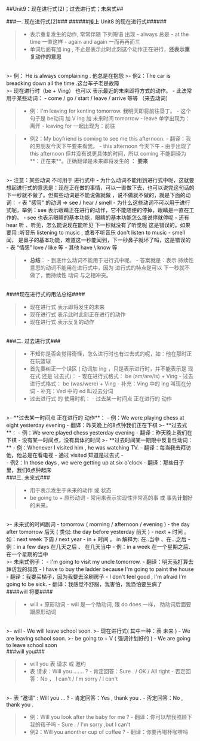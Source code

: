 ##Unit9：现在进行式(2)；过去进行式；未来式##

###一. 现在进行式(2)###
######接上 Unit8 的现在进行式######

>- 表示重复发生的动作, 常常伴随 下列短语 出现
    - always 总是
    - at the time  一直这样
    - again and again 一而再再而三
>- 单词后面有加 ing , 不止是表示此时此刻这个动作正在进行，**还表示重复动作的意思**


<br/>
>- 例： He is always complaining . 他总是在抱怨
>- 例2：The car is breadking down all the time .这台车子老是故障

<br/>
>- 现在进行时（be + Ving） 也可以 表示最近的未来即将方式的动作。
    - 此法常用于某些动词：
        - come / go / start / leave / arrive 等等 （来去动词）


>- 例：I'm leaving for kenting tomorrow.  我明天即将前往垦丁。
    - 这个句子是 be动词  加 V ing 加 未来时间 tomorrow
    - leave 单字出现为：离开
    - leaving for 一起出现为：前往


>- 例2：My boyfriend is coming to see me this afternoon.
    - 翻译：我的男朋友今天下午要来看我。
    - this afternoon 今天下午
    - 由于出现了 this afternoon 但并没有说更具体的时间，所以 coming 不能翻译为**：正在来**。正确翻译是未来即将发生的 ： **要来**
    
<br/>
>- 注意：某些动词 不可用于 进行式中
    - 为什么动词不能用到进行式中呢，这就要想起进行式的意思是：现在正在做的事情，可以一直做下去，也可以说完这句话的下一秒就不做了。但有些动词是不能说做就做 ，说不做就不做的，就是下面的动词：
        - 表 "感官" 的动词 => see / hear / smell
            - 为什么这些动词不可以用于进行式呢，举例：see 表示眼睛正在进行的动作，它不能随便的停掉，眼睛是一直在工作的。
            - see 也表示眼睛的基本功能，眼睛的基本功能怎么能说停就停呢
            - 还有 hear 听 、听见，怎么能说现在能听见 下一秒就没有了听觉呢 这是错误的。如果要用 :听音乐 listening to music  , 或者不听音乐 don't listen to music
            - smell 闻， 是鼻子的基本功能，难道这一秒能闻到，下一秒鼻子就坏了吗，这是错误的
        - 表 “情感” love / like 等 
        - 其他 have \ know 等



>- **总结**：
    - 到底什么动词不能用于进行式中呢。
    - 答案就是：表示 持续性 意思的动词不能用在进行式中，因为 进行式的特点是可以 下一秒就不做了，而持续性 动词 与之相冲突。
   
   
    
<br/>
####现在进行式的用法总结####

>- 现在进行式 表示即将发生的未来
>- 现在进行式 表示此时此刻正在进行的动作
>- 现在进行式 表示反复的动作


<br/>
###二. 过去进行式###

>- 不知你是否会觉得奇怪，怎么进行时也有过去式的呢，如：他在那时正在玩篮球
>- 首先要纠正一个误区  ( 动词加 ing ，只是表示进行时，并不能表示是 现在式 还是 过去式)：
    - 现在进行式格式： be (am/are/is) + Ving
    - 过去进行式格式： be (was/were) + Ving
        - 补充：Ving 中的 ing 叫现在分词
        - 补充：Ved 中的 ed 叫过去分词 
>- 过去进行式 的 使用时机：
    - 过去某一时间点 正在进行的 动作
    
<br/>
>- **过去某一时间点 正在进行的 动作**：
    - 例：We were playing chess at eight yesterday evening 
    - 翻译：昨天晚上的8点钟我们正在下棋
>- **过去式**：
    - 例：We were played chess yesterday evening 
    - 翻译：昨天晚上我们在下棋
        - 没有某一时间点，没有具体的时间
>- **过去时间某一期限中反复性动词：**
    - 例：Whenever I visited him , he was watching TV.
    - 翻译：每当我去拜访他，他总是在看电视
        - 通过 visited 知道是过去式 
    - <br/>
    - 例2：In those days , we were getting up at six o'clock
    - 翻译：那些日子里，我们6点钟起床
    

<br/>
###三. 未来式###

>- 用于表示发生于未来的动作 或 状态
>- be going to + 原形动词
    - 常用来表示实现性非常高的事 或 事先**计划**好的未来。
    
<br/>
>- 未来式的时间副词
    - tomorrow ( morning / afternoon / evening  )
    - the day after tomorrow 后天  ( 类似: the day before yesterday  前天 )
     - next + 时间 。 如：next week 下周 / next year
     - in + 时间 。 in 解释为: 在..当中 、在...之后
        - 例：in a few days 在几天之后 、 在几天当中 
        - 例：in a week 在一个星期之后、在一个星期的当中
        
<br/>
>- 未来式例子：
    - I'm going to visit my uncle tomorrow.
        - 翻译：明天我打算去拜访我的叔叔
    - I have to buy the ladder because I'm going to paint the house
        - 翻译：我要买梯子，因为我要去涂刷房子
    - I don't feel good , I'm afraid I'm going to be sick.
        - 翻译：我感觉不舒服，我害怕，我恐怕要生病了

<br/>    
####will 将要####

>- will + 原形动词
    - will 是一个助动词, 跟 do does 一样， 助动词后面要跟原形动词
    
<br/>
>- will
    - We will leave school soon.
>- 现在进行式( 其中一种：表 未来 )
    - We are leaving school soon.
>- be going to + V  ( 强调计划好的 ) 
    - We are going to leave school soon
    
<br/>
###will you###

>- will you  表 请求 或 邀约
>- 表 请求：Will you ....... ? 
    - 肯定回答：Sure . / OK / All right 
    - 否定回答：No ， I can't  / I'm sorry / I can't
    
<br/>
>- 表 “邀请” : Will you ...  ?
    - 肯定回答：Yes , thank you .
    - 否定回答：No , thank you .
    
>- 例：Will you look after the baby for me ?
    - 翻译：你可以帮我照顾下我的孩子吗
    - Sure . / I'm sorry ,but I can't 
>- 例2：Will you anonther cup of coffee ?
    - 翻译：你要再喝杯咖啡吗
